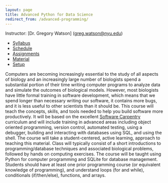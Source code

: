 ```yaml
---
layout: page
title: Advanced Python for Data Science
redirect_from: /advanced-programming/
---
```


Instructor: [Dr. Gregory Watson]
(greg.watson@nyu.edu)

* [Syllabus](/syllabus/advanced-syllabus)
* [Schedule](/syllabus/advanced-schedule)
* [Assignments](/assignments)
* [Material](/material)
* [Setup](/computer-setup)

Computers are becoming increasingly essential to the study of
all aspects of biology and an increasingly large number of biologists spend a
substantial portion of their time writing computer programs to analyze data and
simulate the outcomes of biological models.  However, most biologists have
little formal training in software development, which means that we spend longer
than necessary writing our software, it contains more bugs, and it is less
useful to other scientists than it should be. This course will teach the
concepts, skills, and tools needed to help you build software more productively.
It will be based on the excellent
[Software Carpentry](http://software-carpentry.org/) curriculum and will include
training in advanced areas including object oriented programming, version
control, automated testing, using a debugger, building and interacting with
databases using SQL, and using the shell. The course will take a
student-centered, active learning, approach to teaching this material. Class
will typically consist of a short introductions to programming/database
techniques and associated biological problems, followed by hands on computing
exercises. The course will be taught using Python for computer programming and
SQLite for database management. Students should have at least one prior
programming course (or equivalent knowledge of programming), and understand
loops (for and while), conditionals (if/then/else), functions, and arrays.
